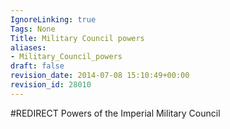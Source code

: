 ```yaml
---
IgnoreLinking: true
Tags: None
Title: Military Council powers
aliases:
- Military_Council_powers
draft: false
revision_date: 2014-07-08 15:10:49+00:00
revision_id: 28010
---
```


#REDIRECT Powers of the Imperial Military Council